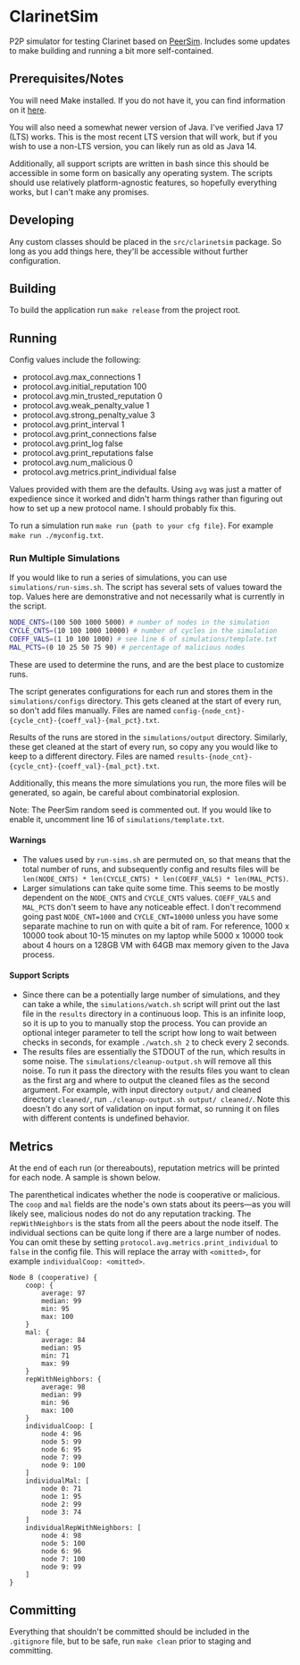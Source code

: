 # ClarinetSim

P2P simulator for testing Clarinet based on [PeerSim](https://peersim.sourceforge.net/). Includes some updates to make
building and running a bit more self-contained.

## Prerequisites/Notes

You will need Make installed. If you do not have it, you can find information on it 
[here](https://www.gnu.org/software/make/).

You will also need a somewhat newer version of Java. I've verified Java 17 (LTS) works. This is the most recent LTS 
version that will work, but if you wish to use a non-LTS version, you can likely run as old as Java 14.

Additionally, all support scripts are written in bash since this should be accessible in some form on basically any
operating system. The scripts should use relatively platform-agnostic features, so hopefully everything works, but I 
can't make any promises.

## Developing

Any custom classes should be placed in the `src/clarinetsim` package. So long as you add things here, they'll be 
accessible without further configuration.

## Building

To build the application run `make release` from the project root.

## Running

Config values include the following:

- protocol.avg.max_connections 1
- protocol.avg.initial_reputation 100 
- protocol.avg.min_trusted_reputation 0 
- protocol.avg.weak_penalty_value 1 
- protocol.avg.strong_penalty_value 3
- protocol.avg.print_interval 1
- protocol.avg.print_connections false
- protocol.avg.print_log false 
- protocol.avg.print_reputations false
- protocol.avg.num_malicious 0
- protocol.avg.metrics.print_individual false

Values provided with them are the defaults. Using `avg` was just a matter of expedience since it worked and didn't harm
things rather than figuring out how to set up a new protocol name. I should probably fix this.

To run a simulation run `make run {path to your cfg file}`. For example `make run ./myconfig.txt`.

### Run Multiple Simulations

If you would like to run a series of simulations, you can use `simulations/run-sims.sh`. The script has several sets of
values toward the top. Values here are demonstrative and not necessarily what is currently in the script.
```bash
NODE_CNTS=(100 500 1000 5000) # number of nodes in the simulation
CYCLE_CNTS=(10 100 1000 10000) # number of cycles in the simulation
COEFF_VALS=(1 10 100 1000) # see line 6 of simulations/template.txt
MAL_PCTS=(0 10 25 50 75 90) # percentage of malicious nodes
```
These are used to determine the runs, and are the best place to customize runs.

The script generates configurations for each run and stores them in the `simulations/configs` directory. This gets 
cleaned at the start of every run, so don't add files manually. Files are named 
`config-{node_cnt}-{cycle_cnt}-{coeff_val}-{mal_pct}.txt`.

Results of the runs are stored in the `simulations/output` directory. Similarly, these get cleaned at the start of every
run, so copy any you would like to keep to a different directory. Files are named
`results-{node_cnt}-{cycle_cnt}-{coeff_val}-{mal_pct}.txt`.

Additionally, this means the more simulations you run, the more files will be generated, so again, be careful about
combinatorial explosion. 

Note: The PeerSim random seed is commented out. If you would like to enable it, uncomment line 16 of
`simulations/template.txt`.

#### Warnings

- The values used by `run-sims.sh` are permuted on, so that means that the total number of runs, and subsequently config
and results files will be `len(NODE_CNTS) * len(CYCLE_CNTS) * len(COEFF_VALS) * len(MAL_PCTS)`.
- Larger simulations can take quite some time. This seems to be mostly dependent on the `NODE_CNTS` and `CYCLE_CNTS` 
  values. `COEFF_VALS` and `MAL_PCTS` don't seem to have any noticeable effect. I don't recommend going past 
  `NODE_CNT=1000` and `CYCLE_CNT=10000` unless you have some separate machine to run on with quite a bit of ram. For 
  reference, 1000 x 10000 took about 10-15 minutes on my laptop while 5000 x 10000 took about 4 hours on a 128GB VM with
  64GB max memory given to the Java process.

#### Support Scripts

- Since there can be a potentially large number of simulations, and they can take a while, the `simulations/watch.sh` 
  script will print out the last file in the `results` directory in a continuous loop. This is an infinite loop, so it 
  is up to you to manually stop the process. You can provide an optional integer parameter to tell the script how long 
  to wait between checks in seconds, for example `./watch.sh 2` to check every 2 seconds.
- The results files are essentially the STDOUT of the run, which results in some noise. The 
  `simulations/cleanup-output.sh` will remove all this noise. To run it pass the directory with the results files you
  want to clean as the first arg and where to output the cleaned files as the second argument. For example, with input
  directory `output/` and cleaned directory `cleaned/`, run `./cleanup-output.sh output/ cleaned/`. Note this doesn't do
  any sort of validation on input format, so running it on files with different contents is undefined behavior.

## Metrics

At the end of each run (or thereabouts), reputation metrics will be printed for each node. A sample is shown below.

The parenthetical indicates whether the node is cooperative or malicious. The `coop` and `mal` fields are the node's own
stats about its peers—as you will likely see, malicious nodes do not do any reputation tracking. The `repWithNeighbors` 
is the stats from all the peers about the node itself. The individual sections can be quite long if there are a large 
number of nodes. You can omit these by setting `protocol.avg.metrics.print_individual` to `false` in the config file. 
This will replace the array with `<omitted>`, for example `individualCoop: <omitted>`.
```
Node 8 (cooperative) {
    coop: {
        average: 97
        median: 99
        min: 95
        max: 100
    }
    mal: {
        average: 84
        median: 95
        min: 71
        max: 99
    }
    repWithNeighbors: {
        average: 98
        median: 99
        min: 96
        max: 100
    }
    individualCoop: [
        node 4: 96
        node 5: 99
        node 6: 95
        node 7: 99
        node 9: 100
    ]
    individualMal: [
        node 0: 71
        node 1: 95
        node 2: 99
        node 3: 74
    ]
    individualRepWithNeighbors: [
        node 4: 98
        node 5: 100
        node 6: 96
        node 7: 100
        node 9: 99
    ]
}
```

## Committing

Everything that shouldn't be committed should be included in the `.gitignore` file, but to be safe, run `make clean`
prior to staging and committing.
